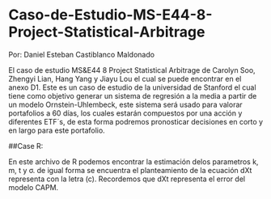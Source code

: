 # Caso-de-Estudio-MS-E44-8-Project-Statistical-Arbitrage 
Por: Daniel Esteban Castiblanco Maldonado 

El caso de estudio MS&E44 8 Project Statistical Arbitrage de Carolyn Soo, Zhengyi Lian, Hang Yang y Jiayu Lou el cual se puede encontrar en el anexo D1. Este es un caso de estudio de la universidad de Stanford el cual tiene como objetivo generar un sistema de regresión a la media a partir de un modelo Ornstein-Uhlembeck, este sistema será usado para valorar portafolios a 60 días, los cuales estarán compuestos por una acción y diferentes ETF´s, de esta forma podremos pronosticar decisiones en corto y en largo para este portafolio. 

##Case R: 

En este archivo de R podemos encontrar la estimación delos parametros k, m, t y σ. de igual forma se encuentra el planteamiento de la ecuación dXt representa con la letra (c). Recordemos que dXt representa el error del modelo CAPM. 
